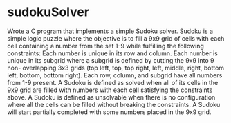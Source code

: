 # sudokuSolver
Wrote a C program that implements a simple Sudoku solver. Sudoku is a simple logic puzzle where the objective is to fill a 9x9 grid of cells with each cell containing a number from the set 1-9 while fulfilling the following constraints: Each number is unique in its row and column. Each number is unique in its subgrid where a subgrid is defined by cutting the 9x9 into 9 non- overlapping 3x3 grids (top left, top, top right, left, middle, right, bottom left, bottom, bottom right). Each row, column, and subgrid have all numbers from 1-9 present. A Sudoku is defined as solved when all of its cells in the 9x9 grid are filled with numbers with each cell satisfying the constraints above. A Sudoku is defined as unsolvable when there is no configuration where all the cells can be filled without breaking the constraints. A Sudoku will start partially completed with some numbers placed in the 9x9 grid.
